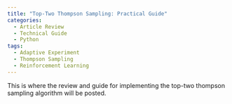 ```yaml
---
title: "Top-Two Thompson Sampling: Practical Guide"
categories:
  - Article Review
  - Technical Guide
  - Python
tags:
  - Adaptive Experiment
  - Thompson Sampling
  - Reinforcement Learning
---
```

This is where the review and guide for implementing the top-two thompson sampling algorithm will be posted.  

